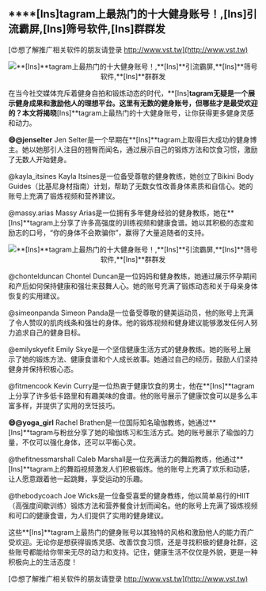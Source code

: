 ## ****[Ins]**tagram上最热门的十大健身账号！,**[Ins]**引流霸屏,**[Ins]**筛号软件,**[Ins]**群群发**

[😍想了解推广相关软件的朋友请登录 http://www.vst.tw](http://www.vst.tw)

 <center><img src="https://vst.tw/MP4/tuiguang/png/6.png" alt="**[Ins]**tagram上最热门的十大健身账号！,**[Ins]**引流霸屏,**[Ins]**筛号软件,**[Ins]**群群发"></center>

在当今社交媒体充斥着健身自拍和锻炼动态的时代，**[Ins]**tagram无疑是一个展示健身成果和激励他人的理想平台。这里有无数的健身账号，但哪些才是最受欢迎的？本文将揭晓**[Ins]**tagram上最热门的十大健身账号，让你获得更多健身灵感和动力。

**😄@jenselter**
Jen Selter是一个早期在**[Ins]**tagram上取得巨大成功的健身博主。她以她那引人注目的翘臀而闻名，通过展示自己的锻炼方法和饮食习惯，激励了无数人开始健身。

@kayla_itsines
Kayla Itsines是一位备受尊敬的健身教练，她创立了Bikini Body Guides（比基尼身材指南）计划，帮助了无数女性改善身体素质和自信心。她的账号上充满了锻炼视频和营养建议。

@massy.arias
Massy Arias是一位拥有多年健身经验的健身教练，她在**[Ins]**tagram上分享了许多高强度的训练视频和健康食谱。她以其积极的态度和励志的口号，“你的身体不会欺骗你”，赢得了大量追随者的支持。

 <center><img src="https://vst.tw/MP4/tuiguang/png/8.png" alt="**[Ins]**tagram上最热门的十大健身账号！,**[Ins]**引流霸屏,**[Ins]**筛号软件,**[Ins]**群群发"></center>

@chontelduncan
Chontel Duncan是一位妈妈和健身教练，她通过展示怀孕期间和产后如何保持健康和强壮来鼓舞人心。她的账号充满了锻炼动态和关于母亲身体恢复的实用建议。

@simeonpanda
Simeon Panda是一位备受尊敬的健美运动员，他的账号上充满了令人赞叹的肌肉线条和强壮的身体。他的锻炼视频和健身建议能够激发任何人努力追求自己的健身目标。

@emilyskyefit
Emily Skye是一个坚信健康生活方式的健身教练。她的账号上展示了她的锻炼方法、健康食谱和个人成长故事。她通过自己的经历，鼓励人们坚持健身并保持积极心态。

@fitmencook
Kevin Curry是一位热衷于健康饮食的男士，他在**[Ins]**tagram上分享了许多低卡路里和有趣美味的食谱。他的账号展示了健康饮食可以是多么丰富多样，并提供了实用的烹饪技巧。

**😄@yoga_girl**
Rachel Brathen是一位国际知名瑜伽教练，她通过**[Ins]**tagram与粉丝分享了她的瑜伽练习和生活方式。她的账号展示了瑜伽的力量，不仅可以强化身体，还可以平衡心灵。

@thefitnessmarshall
Caleb Marshall是一位充满活力的舞蹈教练，他通过**[Ins]**tagram上的舞蹈视频激发人们积极锻炼。他的账号上充满了欢乐和动感，让人愿意跟着他一起跳舞，享受运动的乐趣。

@thebodycoach
Joe Wicks是一位备受喜爱的健身教练，他以简单易行的HIIT（高强度间歇训练）锻炼方法和营养餐食计划而闻名。他的账号上充满了锻炼视频和可口的健康食谱，为人们提供了实用的健身建议。

这些**[Ins]**tagram上最热门的健身账号以其独特的风格和激励他人的能力而广受欢迎。无论你是想获得锻炼灵感、改善饮食习惯，还是寻找积极的健身社群，这些账号都能给你带来无尽的动力和支持。记住，健康生活不仅仅是外貌，更是一种积极向上的生活态度！

[😍想了解推广相关软件的朋友请登录 http://www.vst.tw](http://www.vst.tw)



